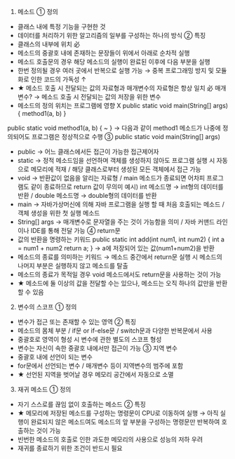 1. 메소드
① 정의
- 클래스 내에 특정 기능을 구현한 것
- 데이터를 처리하기 위한 알고리즘의 일부를 구성하는 하나의 방식
② 특징
- 클래스의 내부에 위치 必
- 메소드의 중괄호 내에 존재하는 문장들이 위에서 아래로 순차적 실행
- 메소드 호출문의 경우 해당 메소드의 실행이 완료된 이후에 다음 부분을 실행
- 한번 정의될 경우 여러 곳에서 반복으로 실행 가능
→ 중복 프로그래밍 방지 및 모듈화로 인한 코드의 가독성 ↑
- ★ 메소드 호출 시 전달되는 값의 자료형과 매개변수의 자료형은 항상 일치 必
매개변수?
→ 메소드 호출 시 전달되는 값의 저장을 위한 변수
- 메소드의 정의 위치는 프로그램에 영향 X
public static void main(String[] args)
{
method1(a, b)
}

public static void method1(a, b)
{
~
}
→ 다음과 같이 method1 메소드가 나중에 정의되어도 프로그램은 정상적으로 수행
③ public static void main(String[] args)
- public → 어느 클래스에서든 접근이 가능한 접근제어자
- static → 정적 메소드임을 선언하며 객체를 생성하지 않아도 프로그램 실행 시 자동으로 메모리에 적재 / 해당 클래스로부터 생성된 모든 객체에서 접근 가능
- void → 반환값이 없음을 알리는 자료형 / main 메소드가 종료되면 어차피 프로그램도 같이 종료하므로 return 값이 무의미
예시) int 메소드명 → int형의 데이터를 반환 / double 메소드명 → double형의 데이터를 반환
- main → 자바가상머신에 의해 자바 프로그램을 실행 할 때 처음 호출되는 메소드 / 객체 생성을 위한 첫 실행 메소드
- String[] args → 매개변수로 문자열을 주는 것이 가능함을 의미 / 자바 커맨드 라인이나 IDE를 통해 전달 가능
④ return문
- 값의 반환을 명령하는 키워드
public static int add(int num1, int num2)
{
int a = num1 + num2
return a; 
}
→ a에 저장되어 있는 값(num1+num2)을 반환
- 메소드의 종료를 의미하는 키워드
→ 메소드 중간에서 return문 실행 시 메소드의 나머지 부분은 실행하지 않고 메소드를 탈출
- 메소드의 종료가 목적일 경우 void 메소드에서도 return문을 사용하는 것이 가능
- ★ 메소드에 둘 이상의 값을 전달할 수는 있으나, 메소드는 오직 하나의 값만을 반환할 수 있음

2. 변수의 스코프
① 정의
- 변수가 접근 또는 존재할 수 있는 영역
② 특징
- 메소드의 몸체 부분 / if문 or if-else문 / switch문과 다양한 반복문에서 사용
- 중괄호로 영역이 형성 시 변수에 관한 별도의 스코프 형성
- 변수는 자신이 속한 중괄호 내에서만 접근이 가능
③ 지역 변수
- 중괄호 내에 선언이 되는 변수
- for문에서 선언되는 변수 / 매개변수 등이 지역변수의 범주에 포함
- ★ 선언된 지역을 벗어날 경우 메모리 공간에서 자동으로 소멸

3. 재귀 메소드
① 정의
- 자기 스스로를 끊임 없이 호출하는 메소드
② 특징
- ★ 메모리에 저장된 메소드를 구성하는 명령문이 CPU로 이동하여 실행
→ 아직 실행이 완료되지 않은 메소드여도 메소드의 앞 부분을 구성하는 명령문만 반복하여 호출하는 것이 가능
- 빈번한 메소드의 호출로 인한 과도한 메모리의 사용으로 성능의 저하 우려
- 재귀를 종료하기 위한 조건이 반드시 필요

